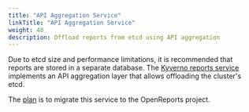 ```yaml
---
title: "API Aggregation Service"
linkTitle: "API Aggregation Service"
weight: 40
description: Offload reports from etcd using API aggregation
---
```


Due to etcd size and performance limitations, it is recommended that reports are stored in a separate database. The [Kyverno reports service](https://github.com/kyverno/reports-server) implements an API aggregation layer that allows offloading the cluster's etcd. 

The [plan](https://github.com/orgs/openreports/projects/1) is to migrate this service to the OpenReports project.

